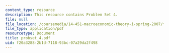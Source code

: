 ```yaml
---
content_type: resource
description: This resource contains Problem Set 4.
file: null
file_location: /coursemedia/14-451-macroeconomic-theory-i-spring-2007/f20a32882b1d711893bc07a29da2f498_probset_4.pdf
file_type: application/pdf
resourcetype: Document
title: probset_4.pdf
uid: f20a3288-2b1d-7118-93bc-07a29da2f498
---
```

